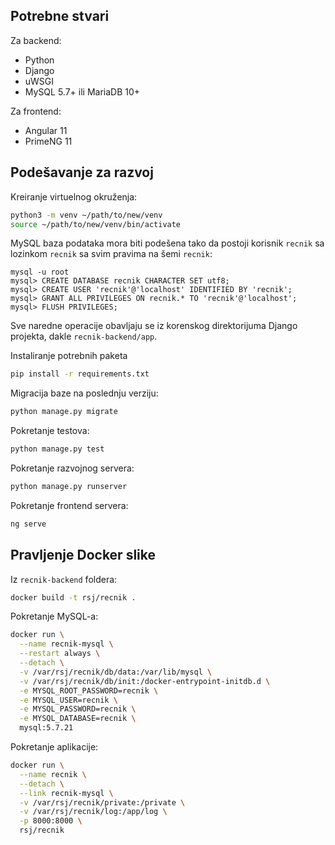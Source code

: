 ## Potrebne stvari

Za backend:
 * Python
 * Django
 * uWSGI
 * MySQL 5.7+ ili MariaDB 10+

Za frontend:
 * Angular 11
 * PrimeNG 11

## Podešavanje za razvoj

Kreiranje virtuelnog okruženja:
```bash
python3 -m venv ~/path/to/new/venv
source ~/path/to/new/venv/bin/activate
```

MySQL baza podataka mora biti podešena tako da postoji
korisnik `recnik` sa lozinkom `recnik` sa svim pravima
na šemi `recnik`:
```
mysql -u root
mysql> CREATE DATABASE recnik CHARACTER SET utf8;
mysql> CREATE USER 'recnik'@'localhost' IDENTIFIED BY 'recnik';
mysql> GRANT ALL PRIVILEGES ON recnik.* TO 'recnik'@'localhost';
mysql> FLUSH PRIVILEGES;
```

Sve naredne operacije obavljaju se iz korenskog direktorijuma Django
projekta, dakle `recnik-backend/app`.

Instaliranje potrebnih paketa
```bash
pip install -r requirements.txt
```

Migracija baze na poslednju verziju:
```bash
python manage.py migrate
```

Pokretanje testova:
```bash
python manage.py test
```

Pokretanje razvojnog servera:
```bash
python manage.py runserver
```

Pokretanje frontend servera:
```bash
ng serve
```

## Pravljenje Docker slike

Iz `recnik-backend` foldera:
```bash
docker build -t rsj/recnik .
```

Pokretanje MySQL-a:
```bash
docker run \
  --name recnik-mysql \
  --restart always \
  --detach \
  -v /var/rsj/recnik/db/data:/var/lib/mysql \
  -v /var/rsj/recnik/db/init:/docker-entrypoint-initdb.d \
  -e MYSQL_ROOT_PASSWORD=recnik \
  -e MYSQL_USER=recnik \
  -e MYSQL_PASSWORD=recnik \
  -e MYSQL_DATABASE=recnik \
  mysql:5.7.21
```

Pokretanje aplikacije:
```bash
docker run \
  --name recnik \
  --detach \
  --link recnik-mysql \
  -v /var/rsj/recnik/private:/private \
  -v /var/rsj/recnik/log:/app/log \
  -p 8000:8000 \
  rsj/recnik
```
